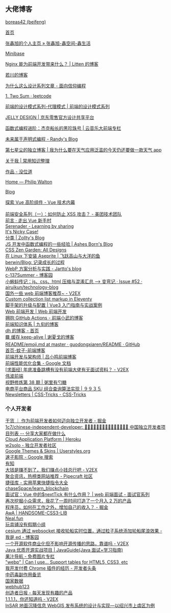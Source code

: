 ## 大佬博客

[boreas42 (beifeng)](https://github.com/boreas42) <br />  

 [首页](https://boreas42.github.io/) <br />  

 [张鑫旭的个人主页 » 张鑫旭-鑫空间-鑫生活](https://www.zhangxinxu.com/) <br />  

 [Minibase](https://blog.colafornia.me/) <br />  

 [Nginx 能为前端开发带来什么？ | Litten 的博客](https://web.archive.org/web/20190201014405/http://litten.me/2015/11/03/nginx-in-fe/) <br />

[若川的博客](https://www.lxchuan12.cn/) <br />  

 [为什么这么设计系列文章 - 面向信仰编程](https://draveness.me/whys-the-design/) <br />

[1. Two Sum · leetcode](https://leetcode.wang/leetCode-1-Two-Sum.html) <br />

[前端的设计模式系列-代理模式 | 前端的设计模式系列](https://pattern.windliangwangposts%E5%89%8D%E7%AB%AF%E7%9A%84%E8%AE%BE%E8%AE%A1%E6%A8%A1%E5%BC%8F%E7%B3%BB%E5%88%97-%E4%BB%A3%E7%90%86%E6%A8%A1%E5%BC%8F.html) <br />

[JELLY DESIGN | 京东零售官方设计共享平台](https://jelly.jd.com/articlelist/exp) <br />  

 [函数式编程进阶：杰克船长的黑珍珠号 | 云音乐大前端专栏](https://musicfe.com/javascript-functional-programming-advance/) <br />  

 [未来属于声明式编程 - Randy's Blog](http://djyde.github.io/blog/declarative-programming-is-the-future/) <br />  

 [第七星尘的独立博客 | 我为什么要在天气应用泛滥的今天仍还要做一款天气 app](https://blog.star7th.com/2020/04/2398.html) <br />  

 [关于我 | 常用知识整理](https://wangzc.wang/pages/aboutme.html#hey-there) <br />  

 [作品 - 没位道](https://www.c945.com/works.html) <br />  

 [Home — Philip Walton](https://philipwalton.com/) <br />  

 [Blog](https://web.dev/blog/) <br />  
 
 [探索 Vue 高阶组件 - Vue 技术内幕](http://caibaojian.com/vue-design/more/vue-hoc.html) <br />  
 [前端安全系列（一）：如何防止 XSS 攻击？ - 美团技术团队](https://tech.meituan.com/2018/09/27/fe-security.html) <br />
[前言 · 走出 Vue 新手村](https://meathill.com/gitbook-path-to-advanced-vuer/) <br />
[Serenader - Learning by sharing](https://blog.serenader.me/ye-mian-de-jia-zai-xing-neng-you-hua-fang-an) <br />
[It's Nicky Case!](https://ncase.me/) <br /> [分类 | Zollty's Blog](http://blog.zollty.com/b/categories/#E7A88BE5BA8FE59198_E8BF87E69DA5E4BABA_E7BB8FE9AA8C) <br />
[JS 开发中函数式编程的一些经验 | Ashes Born's Blog](https://sadofriod.github.io/JS%E5%BC%80%E5%8F%91%E4%B8%AD%E5%87%BD%E6%95%B0%E5%BC%8F%E7%BC%96%E7%A8%8B%E7%9A%84%E4%B8%80%E4%BA%9B%E7%BB%8F%E9%AA%8C.html) <br />
[CSS Zen Garden: All Designs](http://www.csszengarden.com/pages/alldesigns/?pg=2) <br />
[在 Linux 下安装 Aseprite | 飞跃高山与大洋的鱼](https://docs.shanyuhai.top/design/pixel/install-aseprite-on-linux.html) <br />
[berwin/Blog: 记录成长的过程](https://github.com/berwin/Blog) <br />
[WebP 方案分析与实践 - Jartto's blog](http://jartto.wang/2020/05/02/webp-practice/) <br />
[c-137Summer - 博客园](https://www.cnblogs.com/leiting/) <br />
[小蝌蚪传记：js、css、html 压缩与混淆汇总 --> 变弯记 · Issue #52 · airuikun/technology-blog](https://github.com/airuikun/technology-blog) <br />
[国外一些 web 前端博客推荐~ - V2EX](https://www.v2ex.com/t/772470) <br />
[Custom collection list markup in Eleventy](https://www.dandenney.com/) <br />
[脚手架的升级与配置 | Vue3 入门指南与实战案例](https://vue3.chengpeiquan.com/upgrade.html) <br />
[Web 前端开发 | Web 前端开发](https://xsqcoder.github.io/interview-questions-record/eight-part-essay/internet-questions.html) <br />
[拥抱 GitHub Actions - 前端小武的博客](https://xuexb.com/post/github-actions.html) <br />
[前端知识体系 | 九旬的博客](https://www.zhangningle.top/articles/KnowledgeSystem/#%E8%AE%A1%E7%AE%97%E6%9C%BA%E5%9F%BA%E7%A1%80) <br />
[dh 的博客 - 首页](https://u1talk.com/dh) <br /> [🟩 缓存 keep-alive | 谢夏戈的博客](https://xxggg.github.io/FrontEnd/Vue/Vue2_keep-alive.html) <br />
[README/emoji.md at master · guodongxiaren/README · GitHub](https://github.com/guodongxiaren/README/blob/master/emoji.md) <br />
[首页-蚊子-前端博客](https://www.xiabingbao.com/) <br />
[前端开发与架构师 | 吕小鸣前端博客](https://www.nihaoshijie.com.cn/index.php/archives/1110/#more) <br />
[前端性能优化合集 - Google 文档](https://docs.google.com/document/d/1FCJ0M0KNR_FpdueOYjFvqBrw2Qp0aL2xJz5f9LupcbU/edit) <br /> [[求面经] 年底准备跳槽有没有前端大佬有无面试资料？ - V2EX](https://www.v2ex.com/t/885369) <br />
[伟波前端](https://weibozzz.github.io/) <br />
[视野修炼第 38 期 | 粥里有勺糖](https://sugarat.top/weekly/2023-05-19.html#_1-bun-bundler) <br /> [电商平台商品 SKU 组合查询算法实现 | ９９３５](https://hooray.github.io/posts/8b2bd6f8/#more) <br />
[Newsletters | CSS-Tricks - CSS-Tricks](https://css-tricks.com/newsletters/)

<a name="Ee8Zu"></a>

### 个人开发者

[干货 ｜ 作为前端开发者如何迈向独立开发者 - 掘金](https://juejin.cn/post/7120542196335378463) <br />
[1c7/chinese-independent-developer: 👩🏿‍💻👨🏾‍💻👩🏼‍💻👨🏽‍💻👩🏻‍💻 中国独立开发者项目列表 -- 分享大家都在做什么](https://github.com/1c7/chinese-independent-developer) <br />
[Cloud Application Platform | Heroku](https://www.heroku.com/) <br />
[w2solo - 独立开发者社区](https://w2solo.com/) <br />
[Google Themes & Skins | Userstyles.org](https://userstyles.org/styles/browse/google) <br />
[速子影院 - Google 搜索](https://www.google.co.jp/search?q=%E9%80%9F%E5%AD%90%E5%BD%B1%E9%99%A2&sxsrf=AJOqlzXj8WvJKTpN50l5tl09nxePJa5TAA%3A1676262072636&source=hp&ei=uLrpY9zgJJPe2roPvsK3-Ag&iflsig=AK50M_UAAAAAY-nIyKjdVyvqOFqdwe-H484QmbHsuHqD&oq=%E9%80%9F%E5%AD%90&gs_lcp=Cgdnd3Mtd2l6EAMYADIECCMQJzIFCAAQgAQyBQgAEIAEMgUIABCABDIFCAAQgAQyBQgAEIAEMgUIABCABDIECAAQHjoLCAAQgAQQsQMQgwE6CAgAELEDEIMBOhEILhCABBCxAxCDARDHARDRAzoICAAQgAQQsQM6CwguELEDEIMBENQCOgsILhCABBCxAxCDAToLCC4QgAQQxwEQrwE6BQguEIAEOgUIABCiBFAAWMUaYIcsaANwAHgBgAGfAogBkxSSAQQyLTEwmAEAoAEB&sclient=gws-wiz) <br />
[有知](https://youzhiyouxing.cn/materials) <br /> [大钱是赚不到了，我们赚点小钱总行吧 - V2EX](https://www.v2ex.com/t/902888) <br />
[聚合资讯，热榜类网站推荐 - Pipecraft 社区](https://discuss-cn.pipecraft.net/d/18) <br />
[捷径库 - 实用苹果快捷指令大全](https://jiejingku.net/) <br />
[chaseSpace/learn_blockchain](https://github.com/chaseSpace/learn_blockchain) <br />
[面试官：Vue 中的$nextTick 有什么作用？ | web 前端面试 - 面试官系列](https://vue3js.cn/interview/vue/nexttick.html#%E4%B8%80%E3%80%81nexttick%E6%98%AF%E4%BB%80%E4%B9%88) <br /> [再次挖掘小众需求，我花了一周时间打造了一个月入 2 万的产品](https://mbd.pub/o/bread/ZJc=) <br />
[程序员，如何在工作之外，增加自己的收入？ - 掘金](https://juejin.cn/post/6844903489642954766) <br />
[AwA | HANDSOME-CSS3-LIB](https://www.handsome-css.com/others) <br /> [Neal.fun](https://neal.fun/) <br />
[玩具铺没有假期小组](https://www.douban.com/group/688860/?ref=sidebar) <br />
[cesium 通过 websocket 接收轮船实时位置，通过粒子系统添加轮船尾浪效果 - 我是 ed - 博客园](https://www.cnblogs.com/wjw1014/p/15905046.html) <br />
[一个开源软件商业化但不影响开源传播的思路，靠谱吗 - V2EX](https://www.v2ex.com/t/827646) <br />
[Java 优质开源实战项目 | JavaGuide(Java 面试+学习指南)](https://javaguide.cn/open-source-project/practical-project.html#%E6%9D%83%E9%99%90%E7%AE%A1%E7%90%86%E7%B3%BB%E7%BB%9F) <br />
[果汁导航 - 免费图片专栏](http://guozhivip.com/imgs.html) <br />
["webp" | Can I use... Support tables for HTML5, CSS3, etc](https://caniuse.com/?search=webp) <br />
[我开发付费 Chrome 插件的经历 - 开发者头条](https://toutiao.io/posts/pibukdm/preview) <br />
[中药毒副作用备览](https://www.evernote.com/shard/s135/client/snv?isnewsnv=true&noteGuid=2926c1c1-a2ab-4010-820c-66a14e3ac41a&noteKey=4efe0107ab87bf9cb035c2dd4b0daad6&sn=https%3A%2F%2Fwww.evernote.com%2Fshard%2Fs135%2Fsh%2F2926c1c1-a2ab-4010-820c-66a14e3ac41a%2F4efe0107ab87bf9cb035c2dd4b0daad6&title=%25E4%25B8%25AD%25E8%258D%25AF%25E6%25AF%2592%25E5%2589%25AF%25E4%25BD%259C%25E7%2594%25A8%25E5%25A4%2587%25E8%25A7%2588) <br />
[国家数据](https://data.stats.gov.cn/easyquery.htm?cn=C01) <br /> [webhub123](https://www.webhub123.com/#/home/more) <br />
[创造者日报 - 每天发现有趣的产品](https://creatorsdaily.com/?topic=9c69dd54-bacb-4bd6-8aaf-f010d62bc166) <br />
[1.1.1.1，你还知道吗 - V2EX](https://www.v2ex.com/t/933859) <br />
[InSAR 地面沉降信息 WebGIS 发布系统的设计与实现—以绍兴市上虞区为例](https://www.hanspub.org/journal/PaperInformation.aspx?paperID=25625&btwaf=91202203)
